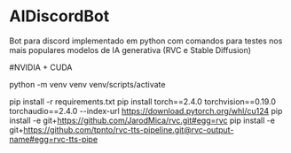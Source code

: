 # AIDiscordBot

Bot para discord implementado em python com comandos para testes nos mais populares modelos de IA generativa (RVC e Stable Diffusion)

#NVIDIA + CUDA

python -m venv venv
venv/scripts/activate

pip install -r requirements.txt
pip install torch==2.4.0 torchvision==0.19.0 torchaudio==2.4.0 --index-url https://download.pytorch.org/whl/cu124 
pip install -e git+https://github.com/JarodMica/rvc.git#egg=rvc
pip install -e git+https://github.com/tpnto/rvc-tts-pipeline.git@rvc-output-name#egg=rvc-tts-pipe
